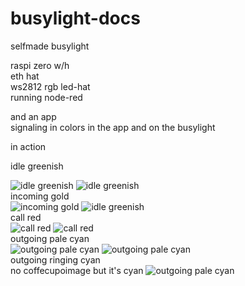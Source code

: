 # busylight-docs

selfmade busylight  

raspi zero w/h   
eth hat  
ws2812 rgb led-hat  
running node-red  
  
and an app   
signaling in colors in the app and on the busylight  

in action  

idle greenish 

![idle greenish](undocked_off.jpg)
![idle greenish](sep_idle.jpg)  
incoming gold  
![incoming gold](undocked_incoming.jpg)
![idle greenish](sep_incoming.jpg)  
call red  
![call red](undocked_call.jpg)
![call red](sep_call.jpg)  
outgoing pale cyan  
![outgoing pale cyan](undocked_outgoingcall.jpg)
![outgoing pale cyan](sep_out_init.jpg)  
outgoing ringing cyan  
no coffecupoimage but it's cyan
![outgoing pale cyan](sep_out_ringing.jpg)  





